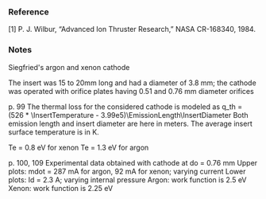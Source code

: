### Reference
[1] P. J. Wilbur, “Advanced Ion Thruster Research,” NASA CR-168340, 1984.

### Notes
Siegfried's argon and xenon cathode

The insert was 15 to 20mm long and had a diameter of 3.8 mm; the cathode was operated with orifice plates having 0.51 and 0.76 mm diameter orifices


p. 99
The thermal loss for the considered cathode is modeled as
q_th = (526 * \InsertTemperature -  3.99e5)\EmissionLength\InsertDiameter
Both emission length and insert diameter are here in meters. The average insert surface temperature is in K.

Te = 0.8 eV for xenon
Te = 1.3 eV for argon

p. 100, 109
Experimental data obtained with cathode at do = 0.76 mm
Upper plots: mdot = 287 mA for argon, 92 mA for xenon; varying current
Lower plots: Id = 2.3 A; varying internal pressure
Argon: work function is 2.5 eV
Xenon: work function is 2.25 eV


